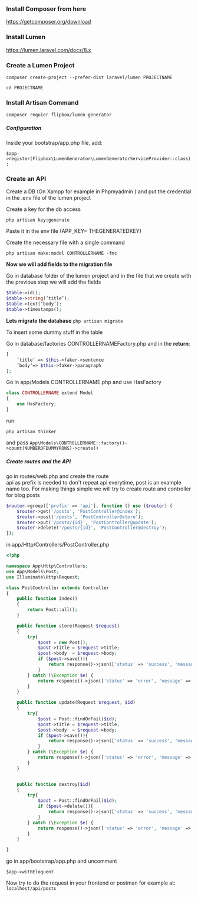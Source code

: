 ### Install Composer from  here
https://getcomposer.org/download

### Install Lumen

https://lumen.laravel.com/docs/8.x

### Create a Lumen Project

`composer create-project --prefer-dist laravel/lumen PROJECTNAME`

`cd PROJECTNAME`

### Install Artisan Command

`composer requier flipbox/lumen-generator`

##### Configuration

Inside your bootstrap/app.php file, add:

`$app->register(Flipbox\LumenGenerator\LumenGeneratorServiceProvider::class);`
  
### Create an API
Create a DB  (On Xampp for example in Phpmyadmin ) and put the credential in the .env file of the lumen project

Create a key for the db access

`php artisan key:generate`

Paste it in the env file (APP_KEY= THEGENERATEDKEY)

 Create the necessary file with a single command

`php artisan make:model CONTROLLERNAME -fmc`

**Now we will add fields to the migration file**

Go in database folder of the lumen project and in the file that we create with the previous step we will add the fields

```php
$table->id();
$table->string(‘title’);
$table->text(‘body’);
$table->timestamps();
```


**Lets migrate the database**
`php artisan migrate`

To insert some dummy stuff in the table

Go in database/factories CONTROLLERNAMEFactory.php and in the **return**:

```php
[
	‘title‘ => $this->faker->sentence
	‘body‘=> $this->faker->paragraph
];
```
Go in app/Models CONTROLLERNAME.php and use HasFactory

```php
class CONTROLLERNAME extend Model  
{  
    use HasFactory;  
}
```
run   
  
`php artisan thinker`

and pass `App\Models\CONTROLLERNAME::factory()->count(NUMBEROFDUMMYROWS)->create()`

##### Create routes and the API

go in routes/web.php and create the route   
api as prefix is needed to don't repeat api everytime, post is an example name too.
For making things simple we will try to create route and controller for blog posts
  
```php
$router->group(['prefix' => 'api'], function () use ($router) {
    $router->get('/posts', 'PostController@index');
    $router->post('/posts', 'PostController@store');
    $router->put('/posts/{id}', 'PostController@update');
    $router->delete('/posts/{id}', 'PostController@destroy');  
});


```

in app/Http/Controllers/PostController.php

```php
<?php

namespace App\Http\Controllers;
use App\Models\Post;
use Illuminate\Http\Request;

class PostController extends Controller
{
    public function index()
    {
        return Post::all();
    }

    public function store(Request $request)
    {
        try{
            $post = new Post();
            $post->title = $request->title;
            $post->body  = $request->body;
            if ($post->save()){
                return response()->json(['status' => 'success', 'message' => 'Post created successfully']);
            }
        } catch (\Exception $e) {
            return response()->json(['status' => 'error', 'message' => $e->getMessage()]);
        }
    }

    public function update(Request $request, $id)
    {
        try{
            $post = Post::findOrFail($id);
            $post->title = $request->title;
            $post->body  = $request->body;
            if ($post->save()){
                return response()->json(['status' => 'success', 'message' => 'Post updated successfully']);
            }
        } catch (\Exception $e) {
            return response()->json(['status' => 'error', 'message' => $e->getMessage()]);
        }
    }


    public function destroy($id)
    {
        try{
            $post = Post::findOrFail($id);
            if ($post->delete()){
                return response()->json(['status' => 'success', 'message' => 'Post deleted successfully']);
            }
        } catch (\Exception $e) {
            return response()->json(['status' => 'error', 'message' => $e->getMessage()]);
        }
    }

}
```
go in app/bootstrap/app.php and uncomment

`$app->withEloquent`  

Now try to do the request in your frontend or postman for example at:  
 `localhost/api/posts`





